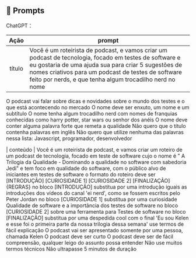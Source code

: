 ## 🧠 Prompts


ChatGPT：

|   Ação   | prompt                                                                                                                                                                                                                                                                         |
| :------: | ------------------------------------------------------------------------------------------------------------------------------------------------------------------------------------------------------------------------------------------------------------------------------ |
|  título  | Você é um roteirista de podcast, e vamos criar um podcast de tecnologia, focado em testes de software e eu gostaria de uma ajuda sua para criar 5 sugestões de nomes criativos para um podcast de testes de software feito por nerds, e que tenha algum trocadilho nerd no nome
O podcast vai falar sobre dicas e novidades sobre o mundo dos testes e o que está acontecendo no mercado
O nome deve ser enxuto, um nome e um subtítulo
O nome tenha algum trocadilho nerd com nomes de franquias conhecidas como harry potter, star wars ou senhor dos anéis
O nome deve conter alguma palavra forte que remeta a qualidade 
Não quero que o título contenha palavras em inglês
Não quero que utilize nenhuma das palavras nessa lista: Javascript, programador, desenvolvedor
                                                     
| conteúdo | Você é um roteirista de podcast, e vamos criar um roteiro de um podcast de tecnologia, focado em teste de software cujo o nome é " A Trilogia da Qualidade - Dominando a qualidade no software com sabedoria Jedi" e tem foco em qualidade do software, com o público alvo de iniciantes em testes de software
o formato do roteiro deve ser [INTRODUÇÃO] [CURIOSIDADE 1] [CURIOSIDADE 2] [FINALIZAÇÃO]{REGRAS}
no bloco [INTRODUÇÃO] substitua por uma introdução iguais as introduções dos vídeos do canal 'ei nerd', como se fossem escritos pelo Peter Jordan
no bloco [CURIOSIDADE 1] substitua por uma curiosidade Qualidade de software e a importância dos testes de software
no bloco [CURIOSIDADE 2] sobre uma ferramenta para Testes de software
no bloco [FINALIZAÇÃO] substitua por uma despedida cool com o final 'Eu sou Kelen e esse foi o primeira parte da nossa trilogia dessa semana'
use termos de fácil explicação
O podcast vai ser apresentado somente por uma pessoa, chamada Kelen
O podcast deve ser curto
O podcast deve ser de fácil compreensão, qualquer leigo do assunto possa entender
Não use muitos termos técnicos
Não ultrapasse 5 minutos de duração


